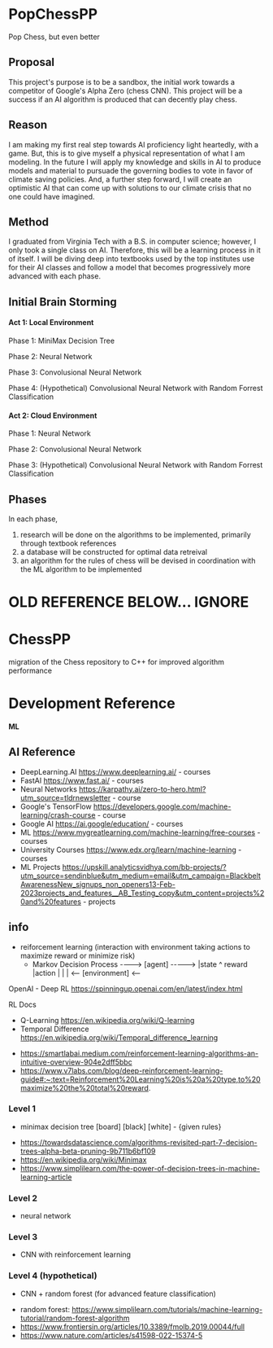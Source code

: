 # PopChessPP
Pop Chess, but even better

## Proposal
This project's purpose is to be a sandbox, the initial work towards a competitor of Google's Alpha Zero (chess CNN).
This project will be a success if an AI algorithm is produced that can decently play chess.

## Reason
I am making my first real step towards AI proficiency light heartedly, with a game. But, this is to give myself a physical representation of what I am modeling.
In the future I will apply my knowledge and skills in AI to produce models and material to pursuade the governing bodies to vote in favor of climate saving policies.
And, a further step forward, I will create an optimistic AI that can come up with solutions to our climate crisis that no one could have imagined.

## Method
I graduated from Virginia Tech with a B.S. in computer science; however, I only took a single class on AI. Therefore, this will be a learning process in it of itself.
I will be diving deep into textbooks used by the top institutes use for their AI classes and follow a model that becomes progressively more advanced with each phase.

## Initial Brain Storming
#### Act 1: Local Environment
Phase 1: MiniMax Decision Tree

Phase 2: Neural Network

Phase 3: Convolusional Neural Network

Phase 4: (Hypothetical) Convolusional Neural Network with Random Forrest Classification

#### Act 2: Cloud Environment
Phase 1: Neural Network

Phase 2: Convolusional Neural Network

Phase 3: (Hypothetical) Convolusional Neural Network with Random Forrest Classification

## Phases
In each phase,
1. research will be done on the algorithms to be implemented, primarily through textbook references
2. a database will be constructed for optimal data retreival
3. an algorithm for the rules of chess will be devised in coordination with the ML algorithm to be implemented














# OLD REFERENCE BELOW... IGNORE

# ChessPP
migration of the Chess repository to C++ for improved algorithm performance

# Development Reference

#### ML
## AI Reference
* DeepLearning.AI https://www.deeplearning.ai/ - courses
* FastAI https://www.fast.ai/ - courses
* Neural Networks https://karpathy.ai/zero-to-hero.html?utm_source=tldrnewsletter - course
* Google's TensorFlow https://developers.google.com/machine-learning/crash-course - course
* Google AI https://ai.google/education/ - courses
* ML https://www.mygreatlearning.com/machine-learning/free-courses - courses
* University Courses https://www.edx.org/learn/machine-learning - courses
* ML Projects https://upskill.analyticsvidhya.com/bb-projects/?utm_source=sendinblue&utm_medium=email&utm_campaign=BlackbeltAwarenessNew_signups_non_openers13-Feb-2023projects_and_features__AB_Testing_copy&utm_content=projects%20and%20features - projects


## info
* reiforcement learning (interaction with environment taking actions to maximize reward or minimize risk)
  - Markov Decision Process
---->  [agent] ----->
|state   ^ reward   |action
|        |          |
<-- [environment] <--

OpenAI - Deep RL
https://spinningup.openai.com/en/latest/index.html

RL Docs
* Q-Learning https://en.wikipedia.org/wiki/Q-learning
* Temporal Difference https://en.wikipedia.org/wiki/Temporal_difference_learning
- https://smartlabai.medium.com/reinforcement-learning-algorithms-an-intuitive-overview-904e2dff5bbc
- https://www.v7labs.com/blog/deep-reinforcement-learning-guide#:~:text=Reinforcement%20Learning%20is%20a%20type,to%20maximize%20the%20total%20reward.

### Level 1
* minimax decision tree [board] [black] [white] - {given rules}
- https://towardsdatascience.com/algorithms-revisited-part-7-decision-trees-alpha-beta-pruning-9b711b6bf109
- https://en.wikipedia.org/wiki/Minimax
- https://www.simplilearn.com/the-power-of-decision-trees-in-machine-learning-article

### Level 2
* neural network

### Level 3
* CNN with reinforcement learning

### Level 4 (hypothetical)
* CNN + random forest (for advanced feature classification)
- random forest: https://www.simplilearn.com/tutorials/machine-learning-tutorial/random-forest-algorithm
- https://www.frontiersin.org/articles/10.3389/fmolb.2019.00044/full
- https://www.nature.com/articles/s41598-022-15374-5

